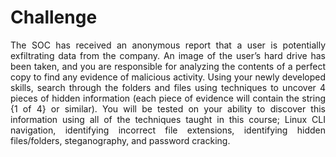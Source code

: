 # Challenge
<div align="justify">
The SOC has received an anonymous report that a user is potentially exfiltrating data from the company. An image of the user’s hard drive has been taken, and you are responsible for analyzing the contents of a perfect copy to find any evidence of malicious activity. Using your newly developed skills, search through the folders and files using techniques to uncover 4 pieces of hidden information (each piece of evidence will contain the string {1 of 4} or similar). You will be tested on your ability to discover this information using all of the techniques taught in this course; Linux CLI navigation, identifying incorrect file extensions, identifying hidden files/folders, steganography, and password cracking.
</div>
